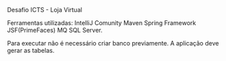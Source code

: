 Desafio ICTS - Loja Virtual

Ferramentas utilizadas:
IntelliJ Comunity
Maven
Spring Framework
JSF(PrimeFaces)
MQ SQL Server.

Para executar não é necessário criar banco previamente. A aplicação deve gerar as tabelas.


